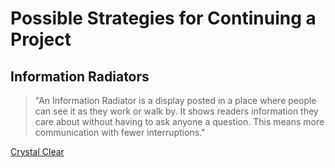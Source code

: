 # Possible Strategies for Continuing a Project

## Information Radiators

> "An Information Radiator is a display posted in a place where people can see it as
they work or walk by. It shows readers information they care about without having to
ask anyone a question. This means more communication with fewer interruptions."

[Crystal Clear](https://www.researchgate.net/profile/Alistair-Cockburn/publication/234820806_Crystal_clear_a_human-powered_methodology_for_small_teams/links/56d434b508ae2ea08cf8e07a/Crystal-clear-a-human-powered-methodology-for-small-teams.pdf)